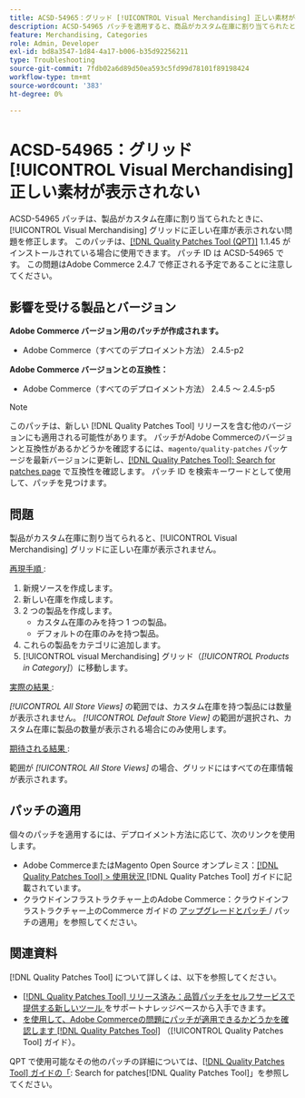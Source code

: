 ```yaml
---
title: ACSD-54965：グリッド [!UICONTROL Visual Merchandising] 正しい素材が表示されない
description: ACSD-54965 パッチを適用すると、商品がカスタム在庫に割り当てられたときに [!UICONTROL Visual Merchandising] グリッドに正しい在庫が表示されないAdobe Commerceの問題を修正できます。
feature: Merchandising, Categories
role: Admin, Developer
exl-id: bd8a3547-1d84-4a17-b006-b35d92256211
type: Troubleshooting
source-git-commit: 7fdb02a6d89d50ea593c5fd99d78101f89198424
workflow-type: tm+mt
source-wordcount: '383'
ht-degree: 0%

---
```


# ACSD-54965：グリッド [!UICONTROL Visual Merchandising] 正しい素材が表示されない

ACSD-54965 パッチは、製品がカスタム在庫に割り当てられたときに、[!UICONTROL Visual Merchandising] グリッドに正しい在庫が表示されない問題を修正します。 このパッチは、[[!DNL Quality Patches Tool (QPT)]](https://experienceleague.adobe.com/ja/docs/commerce-operations/tools/quality-patches-tool/quality-patches-tool-to-self-serve-quality-patches) 1.1.45 がインストールされている場合に使用できます。 パッチ ID は ACSD-54965 です。 この問題はAdobe Commerce 2.4.7 で修正される予定であることに注意してください。

## 影響を受ける製品とバージョン

**Adobe Commerce バージョン用のパッチが作成されます。**

* Adobe Commerce（すべてのデプロイメント方法） 2.4.5-p2

**Adobe Commerce バージョンとの互換性：**

* Adobe Commerce（すべてのデプロイメント方法） 2.4.5 ～ 2.4.5-p5

>[!NOTE]
>
>このパッチは、新しい [!DNL Quality Patches Tool] リリースを含む他のバージョンにも適用される可能性があります。 パッチがAdobe Commerceのバージョンと互換性があるかどうかを確認するには、`magento/quality-patches` パッケージを最新バージョンに更新し、[[!DNL Quality Patches Tool]: Search for patches page](https://experienceleague.adobe.com/tools/commerce-quality-patches/index.html?lang=ja) で互換性を確認します。 パッチ ID を検索キーワードとして使用して、パッチを見つけます。

## 問題

製品がカスタム在庫に割り当てられると、[!UICONTROL Visual Merchandising] グリッドに正しい在庫が表示されません。

<u> 再現手順 </u>:

1. 新規ソースを作成します。
1. 新しい在庫を作成します。
1. 2 つの製品を作成します。
   * カスタム在庫のみを持つ 1 つの製品。
   * デフォルトの在庫のみを持つ製品。
1. これらの製品をカテゴリに追加します。
1. [!UICONTROL visual Merchandising] グリッド（*[!UICONTROL Products in Category]*）に移動します。

<u> 実際の結果 </u>:

*[!UICONTROL All Store Views]* の範囲では、カスタム在庫を持つ製品には数量が表示されません。 *[!UICONTROL Default Store View]* の範囲が選択され、カスタム在庫に製品の数量が表示される場合にのみ使用します。

<u> 期待される結果 </u>:

範囲が *[!UICONTROL All Store Views]* の場合、グリッドにはすべての在庫情報が表示されます。

## パッチの適用

個々のパッチを適用するには、デプロイメント方法に応じて、次のリンクを使用します。

* Adobe CommerceまたはMagento Open Source オンプレミス：[[!DNL Quality Patches Tool] > 使用状況 ](/help/tools/quality-patches-tool/usage.md) [!DNL Quality Patches Tool] ガイドに記載されています。
* クラウドインフラストラクチャー上のAdobe Commerce：クラウドインフラストラクチャー上のCommerce ガイドの [ アップグレードとパッチ ](https://experienceleague.adobe.com/docs/commerce-cloud-service/user-guide/develop/upgrade/apply-patches.html?lang=ja)/ パッチの適用」を参照してください。

## 関連資料

[!DNL Quality Patches Tool] について詳しくは、以下を参照してください。

* [[!DNL Quality Patches Tool]  リリース済み：品質パッチをセルフサービスで提供する新しいツール ](https://experienceleague.adobe.com/ja/docs/commerce-operations/tools/quality-patches-tool/quality-patches-tool-to-self-serve-quality-patches) をサポートナレッジベースから入手できます。
* [ を使用して、Adobe Commerceの問題にパッチが適用できるかどうかを確認します  [!DNL Quality Patches Tool]](/help/tools/quality-patches-tool/patches-available-in-qpt/check-patch-for-magento-issue-with-magento-quality-patches.md) （[!UICONTROL Quality Patches Tool] ガイド）。


QPT で使用可能なその他のパッチの詳細については、[[!DNL Quality Patches Tool] ガイドの「](https://experienceleague.adobe.com/tools/commerce-quality-patches/index.html?lang=ja): Search for patches[!DNL Quality Patches Tool]」を参照してください。
